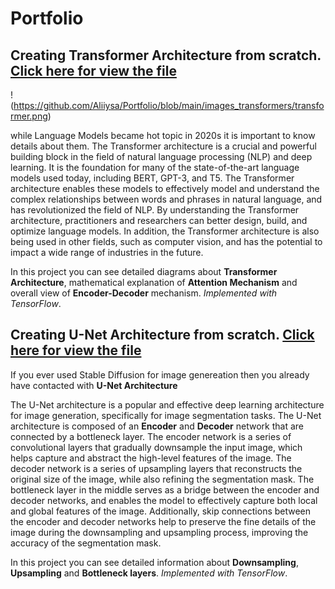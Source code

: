 # Portfolio


## Creating Transformer Architecture from scratch. [Click here for view the file](https://github.com/Aliiysa/Portfolio/blob/main/Transformer_Network.ipynb)

!(https://github.com/Aliiysa/Portfolio/blob/main/images_transformers/transformer.png)

while Language Models became hot topic in 2020s it is important to know details about them. The Transformer architecture is a crucial and powerful building block in the field of natural language processing (NLP) and deep learning. It is the foundation for many of the state-of-the-art language models used today, including BERT, GPT-3, and T5. The Transformer architecture enables these models to effectively model and understand the complex relationships between words and phrases in natural language, and has revolutionized the field of NLP. By understanding the Transformer architecture, practitioners and researchers can better design, build, and optimize language models. In addition, the Transformer architecture is also being used in other fields, such as computer vision, and has the potential to impact a wide range of industries in the future.

In this project you can see detailed diagrams about **Transformer Architecture**, mathematical explanation of **Attention Mechanism** and overall view of **Encoder-Decoder** mechanism.
*Implemented with TensorFlow*.


## Creating U-Net Architecture from scratch. [Click here for view the file](https://github.com/Aliiysa/Portfolio/blob/main/U_Net.ipynb)

If you ever used Stable Diffusion for image genereation then you already have contacted with **U-Net Architecture**

The U-Net architecture is a popular and effective deep learning architecture for image generation, specifically for image segmentation tasks. The U-Net architecture is composed of an **Encoder** and **Decoder** network that are connected by a bottleneck layer. The encoder network is a series of convolutional layers that gradually downsample the input image, which helps capture and abstract the high-level features of the image. The decoder network is a series of upsampling layers that reconstructs the original size of the image, while also refining the segmentation mask. The bottleneck layer in the middle serves as a bridge between the encoder and decoder networks, and enables the model to effectively capture both local and global features of the image. Additionally, skip connections between the encoder and decoder networks help to preserve the fine details of the image during the downsampling and upsampling process, improving the accuracy of the segmentation mask.

In this project you can see detailed information about **Downsampling**, **Upsampling** and **Bottleneck layers**.
*Implemented with TensorFlow*.



